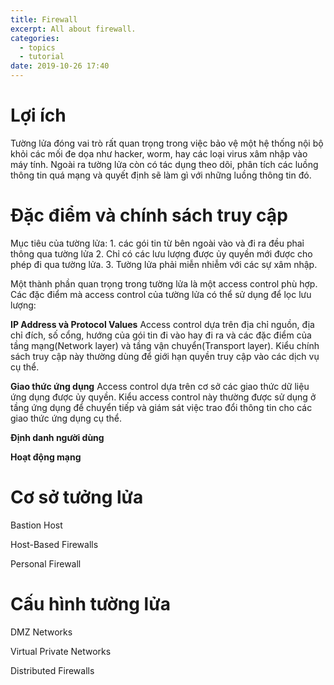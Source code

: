 ```yaml
---
title: Firewall
excerpt: All about firewall.
categories:
  - topics
  - tutorial
date: 2019-10-26 17:40
---
```


# Lợi ích 


Tường lửa đóng vai trò rất quan trọng trong việc bảo vệ một hệ thống nội bộ khỏi các mối đe dọa như hacker, worm, hay các loại virus xâm nhập vào máy tính. Ngoài ra tường lửa còn có tác dụng theo dõi, phân tích các luồng thông tin quá mạng và quyết định sẽ làm gì với những luồng thông tin đó. 



# Đặc điểm và chính sách truy cập

Mục tiêu của tường lửa: 
	1. các gói tin từ bên ngoài vào và đi ra đều phaỉ thông qua tường lửa 
	2. Chỉ có các lưu lượng được ủy quyền mới được cho phép đi qua tường lửa. 
	3. Tường lửa phải miễn nhiễm với các sự xâm nhập.

Một thành phần quan trọng trong tường lửa là một access control phù hợp. 
Các đặc điểm mà access control của tường lửa có thể sử dụng để lọc lưu lượng:

**IP Address và Protocol Values**
	Access control dựa trên địa chỉ nguồn, địa chỉ đích, số cổng, hướng của gói tin đi vào hay đi ra và các đặc điểm của tầng mạng(Network layer) và tầng vận chuyển(Transport layer). Kiểu chính sách truy cập này thường dùng để giới hạn quyền truy cập vào các dịch vụ cụ thể. 

**Giao thức ứng dụng** 
	Access control dựa trên cơ sở các giao thức dữ liệu ứng dụng được ủy quyền. Kiểu access control này thường được sử dụng ở tầng ứng dụng để chuyển tiếp và giám sát việc trao đổi thông tin cho các giao thức ứng dụng cụ thể. 

**Định danh người dùng**


**Hoạt động mạng** 


#  Cơ sở tưởng lửa

Bastion Host

Host-Based Firewalls

Personal Firewall


# Cấu hình tường lửa 

DMZ Networks


Virtual Private Networks


Distributed Firewalls


